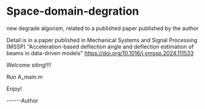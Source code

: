 # Space-domain-degration
new degrade algorism, related to a published paper published by the author

Detail is in a paper published in Mechanical Systems and Signal Processing (MSSP)
"Acceleration-based deflection angle and deflection estimation of beams in data-driven models"
https://doi.org/10.1016/j.ymssp.2024.111533

Welcome siting!!!!

Run A_main.m

Enjoy!

------Author
